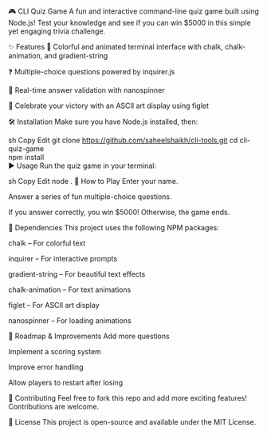 🎮 CLI Quiz Game
A fun and interactive command-line quiz game built using Node.js! Test your knowledge and see if you can win $5000 in this simple yet engaging trivia challenge.

✨ Features
🎨 Colorful and animated terminal interface with chalk, chalk-animation, and gradient-string

❓ Multiple-choice questions powered by inquirer.js

🚀 Real-time answer validation with nanospinner

🎉 Celebrate your victory with an ASCII art display using figlet

🛠 Installation
Make sure you have Node.js installed, then:

sh
Copy
Edit
git clone https://github.com/saheelshaikh/cli-tools.git 
cd cli-quiz-game  
npm install  
▶️ Usage
Run the quiz game in your terminal:

sh
Copy
Edit
node .
📜 How to Play
Enter your name.

Answer a series of fun multiple-choice questions.

If you answer correctly, you win $5000! Otherwise, the game ends.

📌 Dependencies
This project uses the following NPM packages:

chalk – For colorful text

inquirer – For interactive prompts

gradient-string – For beautiful text effects

chalk-animation – For text animations

figlet – For ASCII art display

nanospinner – For loading animations

🎯 Roadmap & Improvements
 Add more questions

 Implement a scoring system

 Improve error handling

 Allow players to restart after losing

🤝 Contributing
Feel free to fork this repo and add more exciting features! Contributions are welcome.

📜 License
This project is open-source and available under the MIT License.
